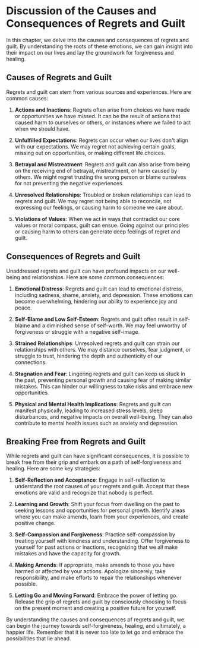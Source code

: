 Discussion of the Causes and Consequences of Regrets and Guilt
=========================================================================

In this chapter, we delve into the causes and consequences of regrets and guilt. By understanding the roots of these emotions, we can gain insight into their impact on our lives and lay the groundwork for forgiveness and healing.

**Causes of Regrets and Guilt**
-------------------------------

Regrets and guilt can stem from various sources and experiences. Here are common causes:

1. **Actions and Inactions**: Regrets often arise from choices we have made or opportunities we have missed. It can be the result of actions that caused harm to ourselves or others, or instances where we failed to act when we should have.

2. **Unfulfilled Expectations**: Regrets can occur when our lives don't align with our expectations. We may regret not achieving certain goals, missing out on opportunities, or making different life choices.

3. **Betrayal and Mistreatment**: Regrets and guilt can also arise from being on the receiving end of betrayal, mistreatment, or harm caused by others. We might regret trusting the wrong person or blame ourselves for not preventing the negative experiences.

4. **Unresolved Relationships**: Troubled or broken relationships can lead to regrets and guilt. We may regret not being able to reconcile, not expressing our feelings, or causing harm to someone we care about.

5. **Violations of Values**: When we act in ways that contradict our core values or moral compass, guilt can ensue. Going against our principles or causing harm to others can generate deep feelings of regret and guilt.

**Consequences of Regrets and Guilt**
-------------------------------------

Unaddressed regrets and guilt can have profound impacts on our well-being and relationships. Here are some common consequences:

1. **Emotional Distress**: Regrets and guilt can lead to emotional distress, including sadness, shame, anxiety, and depression. These emotions can become overwhelming, hindering our ability to experience joy and peace.

2. **Self-Blame and Low Self-Esteem**: Regrets and guilt often result in self-blame and a diminished sense of self-worth. We may feel unworthy of forgiveness or struggle with a negative self-image.

3. **Strained Relationships**: Unresolved regrets and guilt can strain our relationships with others. We may distance ourselves, fear judgment, or struggle to trust, hindering the depth and authenticity of our connections.

4. **Stagnation and Fear**: Lingering regrets and guilt can keep us stuck in the past, preventing personal growth and causing fear of making similar mistakes. This can hinder our willingness to take risks and embrace new opportunities.

5. **Physical and Mental Health Implications**: Regrets and guilt can manifest physically, leading to increased stress levels, sleep disturbances, and negative impacts on overall well-being. They can also contribute to mental health issues such as anxiety and depression.

**Breaking Free from Regrets and Guilt**
----------------------------------------

While regrets and guilt can have significant consequences, it is possible to break free from their grip and embark on a path of self-forgiveness and healing. Here are some key strategies:

1. **Self-Reflection and Acceptance**: Engage in self-reflection to understand the root causes of your regrets and guilt. Accept that these emotions are valid and recognize that nobody is perfect.

2. **Learning and Growth**: Shift your focus from dwelling on the past to seeking lessons and opportunities for personal growth. Identify areas where you can make amends, learn from your experiences, and create positive change.

3. **Self-Compassion and Forgiveness**: Practice self-compassion by treating yourself with kindness and understanding. Offer forgiveness to yourself for past actions or inactions, recognizing that we all make mistakes and have the capacity for growth.

4. **Making Amends**: If appropriate, make amends to those you have harmed or affected by your actions. Apologize sincerely, take responsibility, and make efforts to repair the relationships whenever possible.

5. **Letting Go and Moving Forward**: Embrace the power of letting go. Release the grip of regrets and guilt by consciously choosing to focus on the present moment and creating a positive future for yourself.

By understanding the causes and consequences of regrets and guilt, we can begin the journey towards self-forgiveness, healing, and ultimately, a happier life. Remember that it is never too late to let go and embrace the possibilities that lie ahead.
